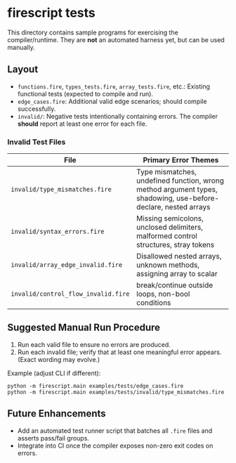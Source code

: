 # firescript tests

This directory contains sample programs for exercising the compiler/runtime.
They are **not** an automated harness yet, but can be used manually.

## Layout

- `functions.fire`, `types_tests.fire`, `array_tests.fire`, etc.: Existing functional tests (expected to compile and run).
- `edge_cases.fire`: Additional valid edge scenarios; should compile successfully.
- `invalid/`: Negative tests intentionally containing errors. The compiler **should** report at least one error for each file.

### Invalid Test Files

| File | Primary Error Themes |
|------|----------------------|
| `invalid/type_mismatches.fire` | Type mismatches, undefined function, wrong method argument types, shadowing, use-before-declare, nested arrays |
| `invalid/syntax_errors.fire` | Missing semicolons, unclosed delimiters, malformed control structures, stray tokens |
| `invalid/array_edge_invalid.fire` | Disallowed nested arrays, unknown methods, assigning array to scalar |
| `invalid/control_flow_invalid.fire` | break/continue outside loops, non-bool conditions |

## Suggested Manual Run Procedure

1. Run each valid file to ensure no errors are produced.
2. Run each invalid file; verify that at least one meaningful error appears. (Exact wording may evolve.)

Example (adjust CLI if different):

```
python -m firescript.main examples/tests/edge_cases.fire
python -m firescript.main examples/tests/invalid/type_mismatches.fire
```

## Future Enhancements

- Add an automated test runner script that batches all `.fire` files and asserts pass/fail groups.
- Integrate into CI once the compiler exposes non-zero exit codes on errors.

